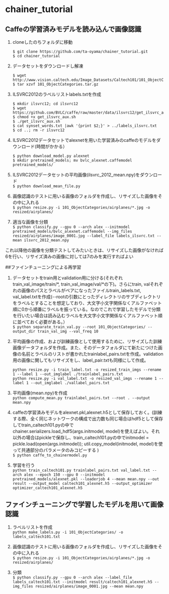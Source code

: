 # chainer_tutorial

## Caffeの学習済みモデルを読み込んで画像認識

1. cloneしたのちフォルダに移動  
    ```
    $ git clone https://github.com/ta-oyama/chainer_tutorial.git  
    $ cd chainer_tutorial
    ```

2. データセットをダウンロードし解凍  
    ```
    $ wget http://www.vision.caltech.edu/Image_Datasets/Caltech101/101_ObjectCategories.tar.gz  
    $ tar xzvf 101_ObjectCategories.tar.gz
    ```

3. ILSVRC2012のラベルリストlabels.txtを作成  
    ```
    $ mkdir ilsvrc12; cd ilsvrc12  
    $ wget https://github.com/BVLC/caffe/raw/master/data/ilsvrc12/get_ilsvrc_aux.sh  
    $ chmod +x get_ilsvrc_aux.sh  
    $ ./get_ilsvrc_aux.sh  
    $ cat synset_words.txt |awk '{print $2;}' > ../labels_ilsvrc.txt  
    $ cd ..; rm -r ilsvrc12  
    ```

4. ILSVRC2012データセットでalexnetを用いた学習済みのcaffeのモデルをダウンロード(時間がかかる）
    ```  
    $ python download_model.py alexnet  
    $ mkdir pretrained_models; mv bvlc_alexnet.caffemodel pretrained_models/  
    ```

5. ILSVRC2012データセットの平均画像(ilsvrc_2012_mean.npy)をダウンロード  
`$ python download_mean_file.py`  

6. 画像認識のテストに用いる画像のフォルダを作成し、リサイズした画像をその中に入れる  
`$ python resize.py -i 101_ObjectCategories/airplanes/*.jpg -o resized/airplanes/`  

7. 適当な画像を分類  
`$ python classify.py --gpu 0 --arch alex --initmodel pretrained_models/bvlc_alexnet.caffemodel --img_files resized/airplanes/image_0001.jpg --label_file labels_ilsvrc.txt --mean ilsvrc_2012_mean.npy`  

これ以降他の画像を分類テストしてみたいときは、リサイズした画像がなければ6を行い、リサイズ済みの画像に対しては7のみを実行すればよい

##ファインチューニングによる再学習  

1. データセットをtrain用とvalidation用に分ける(それぞれtrain_val_image/train/*, train_val_image/val/*の下)。さらにtrain, valそれぞれの画像のパスとラベルがペアになったファイルtrain_labels.txt, val_label.txtを作成(--rootの引数にとったディレクトリのサブディレクトリをラベルとすることを想定しており、大文字小文字関係なくアルファベット順に0から順番にラベルを振っている。なのでこれで学習したモデルで分類を行いたい場合は読み込むラベルを大文字小文字関係なくアルファベット順に並べておく必要がある。）  
`$ python separate_train_val.py --root 101_ObjectCategories/ --output_dir train_val_img --val_freq 10`

2. 平均画像の作成、および訓練画像として使用するために、リサイズした訓練画像データフォルダを作成。また、そのデータフォルダにて新たにつけた画像の名前とラベルのリストが書かれたtrainlabel_pairs.txtを作成。validation用の画像に関してもリサイズをし、label_pair.txtも同様にして作成。
    ```
    python resize.py -i train_label.txt -o resized_train_imgs --rename 1 --label 1 --out_imglabel ./trainlabel_pairs.txt
    python resize.py -i val_label.txt -o resized_val_imgs --rename 1 --label 1 --out_imglabel ./vallabel_pairs.txt
    ```

3. 平均画像(mean.npy)を作成  
`python compute_mean.py trainlabel_pairs.txt --root . --output mean.npy`

4. caffeの学習済みモデルをalexnet.pkl,alexnet.h5として保存しておく。(訓練する際、全く同じネットワークの構成で出力数も同じ場合はhdf5として保存してtrain_caltech101.pyの中でchainer.serializers.load_hdf5(args.initmodel, model)を使えばよい。それ以外の場合はpickleで保存し、train_caltech101.pyの中でinitmodel = pickle.load(open(args.initmodel)); util.copy_model(initmodel, model)を使って共通部分のパラメータのみコピーする )  
`$ python caffe_to_chainermodel.py`

5. 学習を行う  
`python train_caltech101.py trainlabel_pairs.txt val_label.txt --arch alex --epoch 150 --gpu 0 --initmodel pretrained_models/alexnet.pkl --loaderjob 4 --mean mean.npy --out result --output_model caltech101_alexnet.h5 --output_optimizer optimizer_caltech101_alexnet.h5`

## ファインチューニングで学習したモデルを用いて画像認識  

1. ラベルリストを作成  
`python make_labels.py -i 101_ObjectCategories/ -o labels_caltech101.txt`

2. 画像認識のテストに用いる画像のフォルダを作成し、リサイズした画像をその中に入れる  
`$ python resize.py -i 101_ObjectCategories/airplanes/*.jpg -o resized/airplanes/`

3. 分類  
`$ python classify.py --gpu 0 --arch alex --label_file labels_caltech101.txt --initmodel result/caltech101_alexnet.h5 --img_files resized/airplanes/image_0001.jpg --mean mean.npy`